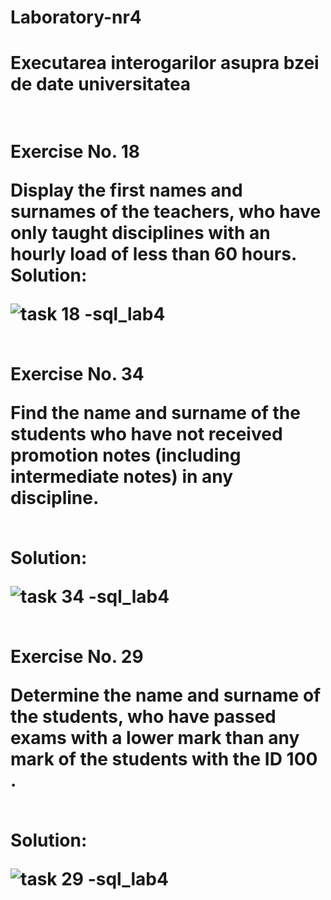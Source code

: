 # Laboratory-nr4
<h1>Executarea interogarilor asupra bzei de date <b>universitatea</b><h1>
<br><b>Exercise No. 18</b><br>

Display the first names and surnames of the teachers, who have only taught disciplines with an hourly load of less than 60 hours.
<br>
<b>Solution:</b>

![task 18 -sql_lab4](https://user-images.githubusercontent.com/33803222/47269624-4f172780-d569-11e8-8d5e-6d85672d6d17.PNG)

<br><b>Exercise No. 34</b><br>

Find the name and surname of the students who have not received promotion notes (including intermediate notes) in any discipline.

<br>
<b>Solution:</b>

![task 34 -sql_lab4](https://user-images.githubusercontent.com/33803222/47269631-5b9b8000-d569-11e8-895f-fa76f051a952.PNG)

<br><b>Exercise No. 29</b><br>


Determine the name and surname of the students, who have passed exams with a lower mark than any mark of the students with the ID 100 .

<br>
<b>Solution:</b>

![task 29 -sql_lab4](https://user-images.githubusercontent.com/33803222/47269635-65bd7e80-d569-11e8-8e01-564a23fba881.PNG)


